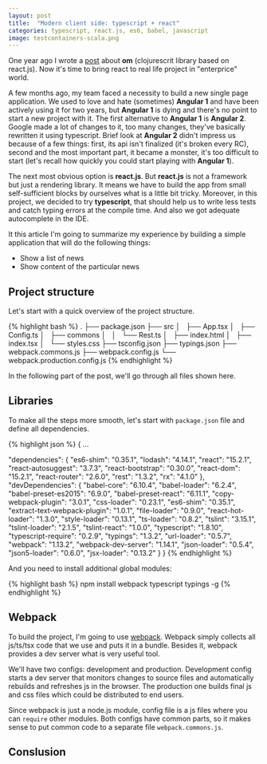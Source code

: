 ```yaml
---
layout: post
title:  "Modern client side: typescript + react"
categories: typescript, react.js, es6, babel, javascript
image: testcontainers-scala.png
---
```

One year ago I wrote a [post][1] about **om** (clojurescrit library based on react.js). Now it's time to bring react to real life project
in "enterprice" world.

A few months ago, my team faced a necessity to build a new single page application. We used to love and hate (sometimes) **Angular 1** and have been actively
using it for two years, but **Angular 1** is dying and there's no point to start a new project with it. The first alternative to **Angular 1** is **Angular 2**.
Google made a lot of changes to it, too many changes, they've basically rewritten it using typescript. Brief look at **Angular 2** didn't impress us because of a few things: first, its api isn't finalized (it's broken every RC), second and the most important part, it became a monster, it's too difficult to start (let's recall how quickly you could start playing with **Angular 1**).

The next most obvious option is **react.js**. But **react.js** is not a framework but just a rendering library.
It means we have to build the app from small self-sufficient blocks by ourselves what is a little bit tricky. Moreover, in this project, we decided to try **typescript**, that should help us to write less tests and
catch typing errors at the compile time. And also we got adequate autocomplete in the IDE.

It this article I'm going to summarize my experience by building a simple application that will do the following things:

* Show a list of news
* Show content of the particular news

## Project structure

Let's start with a quick overview of the project structure.

{% highlight bash %}
.
├── package.json
├── src
│   ├── App.tsx
│   ├── Config.ts
│   ├── commons
│   │   └── Rest.ts
│   ├── index.html
│   ├── index.tsx
│   └── styles.css
├── tsconfig.json
├── typings.json
├── webpack.commons.js
├── webpack.config.js
└── webpack.production.config.js
{% endhighlight %}

In the following part of the post, we'll go through all files shown here.

## Libraries

To make all the steps more smooth, let's start with `package.json` file and define all dependencies.

{% highlight json %}
{
  ...

  "dependencies": {
    "es6-shim": "0.35.1",
    "lodash": "4.14.1",
    "react": "15.2.1",
    "react-autosuggest": "3.7.3",
    "react-bootstrap": "0.30.0",
    "react-dom": "15.2.1",
    "react-router": "2.6.0",
    "rest": "1.3.2",
    "rx": "4.1.0"
  },
  "devDependencies": {
    "babel-core": "6.10.4",
    "babel-loader": "6.2.4",
    "babel-preset-es2015": "6.9.0",
    "babel-preset-react": "6.11.1",
    "copy-webpack-plugin": "3.0.1",
    "css-loader": "0.23.1",
    "es6-shim": "0.35.1",
    "extract-text-webpack-plugin": "1.0.1",
    "file-loader": "0.9.0",
    "react-hot-loader": "1.3.0",
    "style-loader": "0.13.1",
    "ts-loader": "0.8.2",
    "tslint": "3.15.1",
    "tslint-loader": "2.1.5",
    "tslint-react": "1.0.0",
    "typescript": "1.8.10",
    "typescript-require": "0.2.9",
    "typings": "1.3.2",
    "url-loader": "0.5.7",
    "webpack": "1.13.2",
    "webpack-dev-server": "1.14.1",
    "json-loader": "0.5.4",
    "json5-loader": "0.6.0",
    "jsx-loader": "0.13.2"
  }
}
{% endhighlight %}

And you need to install additional global modules:

{% highlight bash %}
npm install webpack typescript typings -g
{% endhighlight %}


## Webpack

To build the project, I'm going to use [webpack][2]. Webpack simply collects all js/ts/tsx code that we use and puts it in a bundle. Besides it, webpack provides a dev server what is very useful tool.

We'll have two configs: development and production. Development config starts a dev server that monitors changes to source files and automatically rebuilds and refreshes js in the browser.
The production one builds final js and css files which could be distributed to end users.

Since webpack is just a node.js module, config file is a js files where you can `require` other modules. Both configs have common parts, so it makes sense to put common code to a separate file `webpack.commons.js`.

## Conslusion



[1]: /2015/11/16/clojurescript-om/
[2]: https://webpack.github.io/
